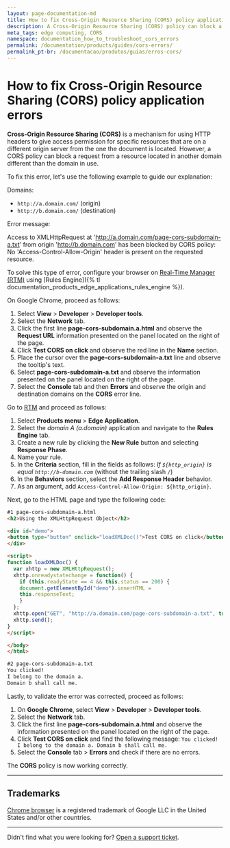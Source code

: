 ```yaml
---
layout: page-documentation-md
title: How to fix Cross-Origin Resource Sharing (CORS) policy application errors
description: A Cross-Origin Resource Sharing (CORS) policy can block a request from a resource located in another domain different than the domain in use. Find out how to configure your application to fix this error.
meta_tags: edge computing, CORS
namespace: documentation_how_to_troubleshoot_cors_errors
permalink: /documentation/products/guides/cors-errors/
permalink_pt-br: /documentacao/produtos/guias/erros-cors/
---
```


# How to fix Cross-Origin Resource Sharing (CORS) policy application errors

**Cross-Origin Resource Sharing (CORS)** is a mechanism for using HTTP headers to give access permission for specific resources that are on a different origin server from the one the document is located. However, a CORS policy can block a request from a resource located in another domain different than the domain in use.

To fix this error, let's use the following example to guide our explanation:

Domains:

- `http://a.domain.com/` (origin)
- `http://b.domain.com/` (destination)

Error message:

Access to XMLHttpRequest at 'http://a.domain.com/page-cors-subdomain-a.txt' from origin 'http://b.domain.com' has been blocked by CORS policy: No 'Access-Control-Allow-Origin' header is present on the requested resource.

To solve this type of error, configure your browser on [Real-Time Manager (RTM)](https://manager.azion.com/) using [Rules Engine]({% tl documentation_products_edge_applications_rules_engine %}).

On Google Chrome, proceed as follows:

1. Select **View** > **Developer** > **Developer tools**.
2. Select the **Network** tab.
3. Click the first line **page-cors-subdomain.a.html** and observe the **Request URL** information presented on the panel located on the right of the page.
4. Click **Test CORS on click** and observe the red line in the **Name** section.
5. Place the cursor over the **page-cors-subdomain-a.txt** line and observe the tooltip's text.
6. Select **page-cors-subdomain-a.txt** and observe the information presented on the panel located on the right of the page.
7. Select the **Console** tab and then **Errors** and observe the origin and destination domains on the **CORS** error line.

Go to [RTM](https://manager.azion.com/) and proceed as follows:

1. Select **Products menu** > **Edge Application**.
2. Select the *domain A (a.domain)* application and navigate to the **Rules Engine** tab.
3. Create a new rule by clicking the **New Rule** button and selecting **Response Phase**.
4. Name your rule.
5. In the **Criteria** section, fill in the fields as follows:
    *If `${http_origin}` is equal `http://b-domain.com`* (without the trailing slash `/`)
6. In the **Behaviors** section, select the **Add Response Header** behavior.
7. As an argument, add `Access-Control-Allow-Origin: ${http_origin}`.

Next, go to the HTML page and type the following code:

```html
#1 page-cors-subdomain-a.html
<h2>Using the XMLHttpRequest Object</h2>

<div id="demo">
<button type="button" onclick="loadXMLDoc()">Test CORS on click</button>
</div>

<script>
function loadXMLDoc() {
  var xhttp = new XMLHttpRequest();
  xhttp.onreadystatechange = function() {
	if (this.readyState == 4 && this.status == 200) {
  	document.getElementById("demo").innerHTML =
  	this.responseText;
	}
  };
  xhttp.open("GET", "http://a.domain.com/page-cors-subdomain-a.txt", true);
  xhttp.send();
}
</script>

</body>
</html>

#2 page-cors-subdomain-a.txt
You clicked!
I belong to the domain a.
Domain b shall call me.
```

Lastly, to validate the error was corrected, proceed as follows:

1. On **Google Chrome**, select **View** > **Developer** > **Developer tools**.
2. Select the **Network** tab.
3. Click the first line **page-cors-subdomain.a.html** and observe the information presented on the panel located on the right of the page.
4. Click **Test CORS on click** and find the following message:
    `You clicked! I belong to the domain a. Domain b shall call me.`
5. Select the **Console** tab > **Errors** and check if there are no errors.

The **CORS** policy is now working correctly.

---

## Trademarks

[Chrome browser](https://www.google.com/chrome/) is a registered trademark of Google LLC in the United States and/or other countries.

---

Didn't find what you were looking for? [Open a support ticket](https://tickets.azion.com/).

